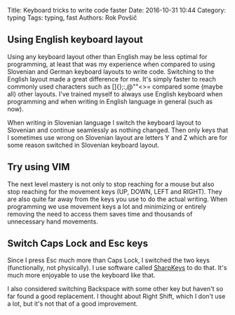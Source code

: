Title: Keyboard tricks to write code faster
Date: 2016-10-31 10:44
Category: typing
Tags: typing, fast
Authors: Rok Povšič

## Using English keyboard layout
Using any keyboard layout other than English may be less optimal for programming, at least that was my experience when compared to using Slovenian and German keyboard layouts to write code. Switching to the English layout made a great difference for me. It's simply faster to reach commonly used characters such as []{};:,@""<>= compared some (maybe all) other layouts. I've trained myself to always use English keyboard when programming and when writing in English language in general (such as now).  

When writing in Slovenian language I switch the keyboard layout to Slovenian and continue seamlessly as nothing changed. Then only keys that I sometimes use wrong on Slovenian layout are letters Y and Z which are for some reason switched in Slovenian keyboard layout.

## Try using VIM
The next level mastery is not only to stop reaching for a mouse but also stop reaching for the movement keys (UP, DOWN, LEFT and RIGHT). They are also quite far away from the keys you use to do the actual writing. When programming we use movement keys a lot and minimizing or entirely removing the need to access them saves time and thousands of unnecessary hand movements.

## Switch Caps Lock and Esc keys
Since I press Esc much more than Caps Lock, I switched the two keys (functionally, not physically). I use software called [SharpKeys](https://sharpkeys.codeplex.com/) to do that. It's much more enjoyable to use the keyboard like that.

I also considered switching Backspace with some other key but haven't so far found a good replacement. I thought about Right Shift, which I don't use a lot, but it's not that of a good improvement. 


